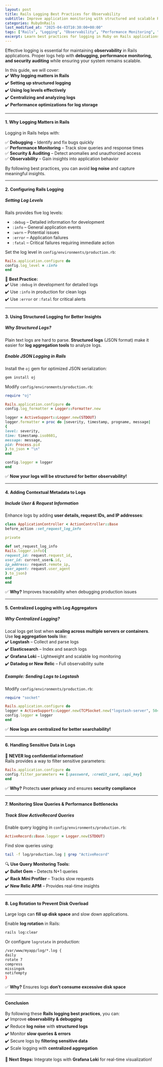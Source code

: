 ```yaml
---
layout: post  
title: Rails Logging Best Practices for Observability  
subtitle: Improve application monitoring with structured and scalable Rails logging  
categories: RubyOnRails
last_modified_at: "2025-04-03T10:30:00+00:00"
tags: ["Rails", "Logging", "Observability", "Performance Monitoring", "Structured Logs"]  
excerpt: Learn best practices for logging in Ruby on Rails applications to improve observability, debugging, and performance monitoring.  
---
```

Effective logging is essential for maintaining **observability** in Rails applications. Proper logs help with **debugging, performance monitoring, and security auditing** while ensuring your system remains scalable.

In this guide, we will cover:  
✔️ **Why logging matters in Rails**  
✔️ **Setting up structured logging**  
✔️ **Using log levels effectively**  
✔️ **Centralizing and analyzing logs**  
✔️ **Performance optimizations for log storage**

---

#### **1. Why Logging Matters in Rails**
Logging in Rails helps with:

✅ **Debugging** – Identify and fix bugs quickly  
✅ **Performance Monitoring** – Track slow queries and response times  
✅ **Security & Auditing** – Detect anomalies and unauthorized access  
✅ **Observability** – Gain insights into application behavior

By following best practices, you can avoid **log noise** and capture meaningful insights.

---

#### **2. Configuring Rails Logging**
##### **Setting Log Levels**
Rails provides five log levels:

- `:debug` – Detailed information for development
- `:info` – General application events
- `:warn` – Potential issues
- `:error` – Application failures
- `:fatal` – Critical failures requiring immediate action

Set the log level in `config/environments/production.rb`:  
```rb  
Rails.application.configure do  
config.log_level = :info  
end  
```

🚀 **Best Practice:**  
✔️ Use `:debug` in development for detailed logs  
✔️ Use `:info` in production for clean logs  
✔️ Use `:error` or `:fatal` for critical alerts

---

#### **3. Using Structured Logging for Better Insights**
##### **Why Structured Logs?**
Plain text logs are hard to parse. **Structured logs** (JSON format) make it easier for **log aggregation tools** to analyze logs.

##### **Enable JSON Logging in Rails**
Install the `oj` gem for optimized JSON serialization:  
```sh  
gem install oj  
```

Modify `config/environments/production.rb`:  
```rb  
require "oj"

Rails.application.configure do  
config.log_formatter = Logger::Formatter.new

logger = ActiveSupport::Logger.new(STDOUT)  
logger.formatter = proc do |severity, timestamp, progname, message|  
{  
level: severity,  
time: timestamp.iso8601,  
message: message,  
pid: Process.pid  
}.to_json + "\n"  
end

config.logger = logger  
end  
```

✅ **Now your logs will be structured for better observability!**

---

#### **4. Adding Contextual Metadata to Logs**
##### **Include User & Request Information**
Enhance logs by adding **user details, request IDs, and IP addresses**:  
```rb  
class ApplicationController < ActionController::Base  
before_action :set_request_log_info

private

def set_request_log_info  
Rails.logger.info({  
request_id: request.request_id,  
user_id: current_user&.id,  
ip_address: request.remote_ip,  
user_agent: request.user_agent  
}.to_json)  
end  
end  
```

✅ **Why?** Improves traceability when debugging production issues

---

#### **5. Centralized Logging with Log Aggregators**
##### **Why Centralized Logging?**
Local logs get lost when **scaling across multiple servers or containers**. Use **log aggregation tools** like:  
✔️ **Logstash** – Collect and parse logs  
✔️ **Elasticsearch** – Index and search logs  
✔️ **Grafana Loki** – Lightweight and scalable log monitoring  
✔️ **Datadog or New Relic** – Full observability suite

##### **Example: Sending Logs to Logstash**
Modify `config/environments/production.rb`:  
```rb  
require "socket"

Rails.application.configure do  
logger = ActiveSupport::Logger.new(TCPSocket.new("logstash-server", 5044))  
config.logger = logger  
end  
```

✅ **Now logs are centralized for better searchability!**

---

#### **6. Handling Sensitive Data in Logs**
🚨 **NEVER log confidential information!**  
Rails provides a way to filter sensitive parameters:  
```rb  
Rails.application.configure do  
config.filter_parameters += [:password, :credit_card, :api_key]  
end  
```

✅ **Why?** Protects **user privacy** and ensures **security compliance**

---

#### **7. Monitoring Slow Queries & Performance Bottlenecks**
##### **Track Slow ActiveRecord Queries**
Enable query logging in `config/environments/production.rb`:  
```rb  
ActiveRecord::Base.logger = Logger.new(STDOUT)  
```

Find slow queries using:  
```sh  
tail -f log/production.log | grep "ActiveRecord"  
```

🔍 **Use Query Monitoring Tools:**  
✔️ **Bullet Gem** – Detects N+1 queries  
✔️ **Rack Mini Profiler** – Tracks slow requests  
✔️ **New Relic APM** – Provides real-time insights

---

#### **8. Log Rotation to Prevent Disk Overload**
Large logs can **fill up disk space** and slow down applications.

Enable **log rotation** in Rails:  
```sh  
rails log:clear  
```

Or configure `logrotate` in production:  
```sh  
/var/www/myapp/log/*.log {  
daily  
rotate 7  
compress  
missingok  
notifempty  
}  
```

✅ **Why?** Ensures logs **don’t consume excessive disk space**

---

#### **Conclusion**
By following these **Rails logging best practices**, you can:  
✔️ Improve **observability & debugging**  
✔️ Reduce **log noise** with **structured logs**  
✔️ Monitor **slow queries & errors**  
✔️ Secure logs by **filtering sensitive data**  
✔️ Scale logging with **centralized aggregation**

🚀 **Next Steps:** Integrate logs with **Grafana Loki** for real-time visualization!  
